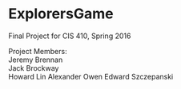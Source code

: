 # ExplorersGame
Final Project for CIS 410, Spring 2016    

Project Members:  
Jeremy Brennan  
Jack Brockway  
Howard Lin
Alexander Owen
Edward Szczepanski  

